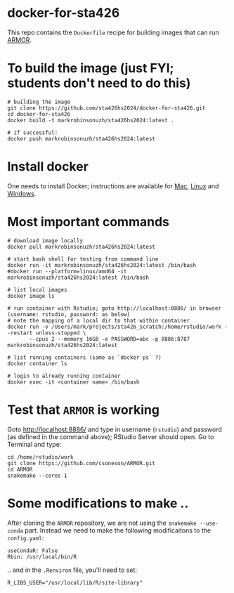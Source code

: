 # docker-for-sta426
This repo contains the `Dockerfile` recipe for building images that can run [ARMOR](https://github.com/csoneson/ARMOR).

# To build the image (just FYI; students don't need to do this)

```
# building the image
git clone https://github.com/sta426hs2024/docker-for-sta426.git
cd docker-for-sta426
docker build -t markrobinsonuzh/sta426hs2024:latest .

# if successful:
docker push markrobinsonuzh/sta426hs2024:latest
```

# Install docker

One needs to install Docker; instructions are available for [Mac](https://docs.docker.com/desktop/install/mac-install/), [Linux](https://docs.docker.com/desktop/install/linux-install/) and [Windows](https://docs.docker.com/desktop/install/windows-install/).  


# Most important commands

```
# download image locally
docker pull markrobinsonuzh/sta426hs2024:latest

# start bash shell for testing from command line
docker run -it markrobinsonuzh/sta426hs2024:latest /bin/bash
#docker run --platform=linux/amd64 -it markrobinsonuzh/sta426hs2024:latest /bin/bash

# list local images
docker image ls

# run container with Rstudio; goto http://localhost:8886/ in browser (username: rstudio, password: as below)
# note the mapping of a local dir to that within container
docker run -v /Users/mark/projects/sta426_scratch:/home/rstudio/work --restart unless-stopped \
       --cpus 2 --memory 16GB -e PASSWORD=abc -p 8886:8787 markrobinsonuzh/sta426hs2024:latest

# list running containers (same as `docker ps` ?)
docker container ls

# login to already running container
docker exec -it <container name> /bin/bash
```

# Test that `ARMOR` is working

Goto [http://localhost:8886/](http://localhost:8886/) and type in username (`rstudio`) and password (as defined in the command above); RStudio Server should open. Go to Terminal and type:

```
cd /home/rstudio/work
git clone https://github.com/csoneson/ARMOR.git
cd ARMOR
snakemake --cores 1
```

# Some modifications to make ..

After cloning the `ARMOR` repository, we are not using the `snakemake --use-conda` part. Instead we need to make the following modificaitons to the `config.yaml`:

```
useCondaR: False
Rbin: /usr/local/bin/R
```

.. and in the `.Renviron` file, you'll need to set:

```
R_LIBS_USER="/usr/local/lib/R/site-library"
```



